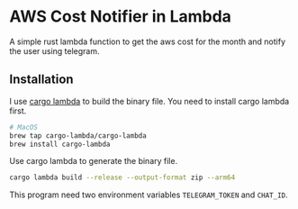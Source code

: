 # AWS Cost Notifier in Lambda

A simple rust lambda function to get the aws cost for the month and notify the user using telegram.

## Installation

I use [cargo lambda](https://www.cargo-lambda.info/) to build the binary file.
You need to install cargo lambda first.

```bash
# MacOS
brew tap cargo-lambda/cargo-lambda
brew install cargo-lambda
```

Use cargo lambda to generate the binary file.

```bash
cargo lambda build --release --output-format zip --arm64
```

This program need two environment variables `TELEGRAM_TOKEN` and `CHAT_ID`.
